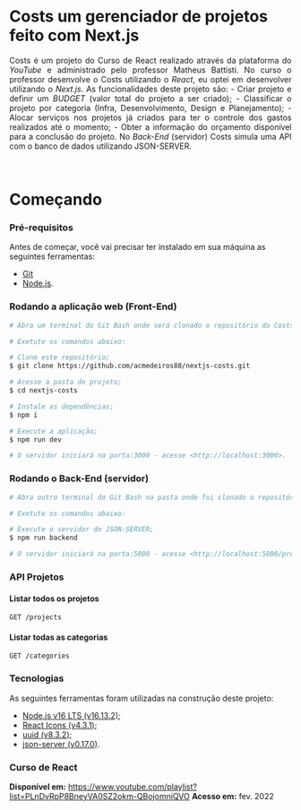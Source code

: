 # Costs um gerenciador de projetos feito com Next.js

<p align="justify">
Costs é um projeto do <a href="https://www.youtube.com/playlist?list=PLnDvRpP8BneyVA0SZ2okm-QBojomniQVO" style="text-decoration:none">Curso de React</a> realizado através da plataforma do <i>YouTube</i> e administrado pelo professor Matheus Battisti. No curso o professor desenvolve o Costs utilizando o <i>React</i>, eu optei em desenvolver utilizando o <i>Next.js</i>.
As funcionalidades deste projeto são:
- Criar projeto e definir um <i>BUDGET</i> (valor total do projeto a ser criado);
- Classificar o projeto por categoria (Infra, Desenvolvimento, Design e Planejamento);
- Alocar serviços nos projetos já criados para ter o controle dos gastos realizados até o momento; 
- Obter a informação do orçamento disponível para a conclusão do projeto.
No <i>Back-End</i> (servidor) Costs simula uma API com o banco de dados utilizando <a href="https://www.npmjs.com/package/json-server" style="text-decoration:none">JSON-SERVER</a>.
</p>

<br/>

# Começando

### Pré-requisitos

Antes de começar, você vai precisar ter instalado em sua máquina as seguintes ferramentas:  
* [Git](https://git-scm.com)
* [Node.js](https://nodejs.org/en/).

### Rodando a aplicação web (Front-End)

```bash
# Abra um terminal do Git Bash onde será clonado o repositório do Costs

# Exetute os comandos abaixo:

# Clone este repositório;
$ git clone https://github.com/acmedeiros88/nextjs-costs.git

# Acesse a pasta do projeto;
$ cd nextjs-costs

# Instale as dependências;
$ npm i

# Execute a aplicação;
$ npm run dev

# O servidor iniciará na porta:3000 - acesse <http://localhost:3000>. 
```

### Rodando o Back-End (servidor)

```bash
# Abra outro terminal do Git Bash na pasta onde foi clonado o repositório do Costs;

# Exetute os comandos abaixo:

# Execute o servidor do JSON-SERVER;
$ npm run backend

# O servidor iniciará na porta:5000 - acesse <http://localhost:5000/projects>.
```
### API Projetos

#### Listar todos os projetos
```
GET /projects
```
#### Listar todas as categorias
```
GET /categories
```

### Tecnologias

As seguintes ferramentas foram utilizadas na construção deste projeto:

* [Node.js v16 LTS (v16.13.2)](https://nodejs.org/download/release/v16.13.2/);
* [React Icons (v4.3.1)](https://react-icons.github.io/react-icons/);
* [uuid (v8.3.2)](https://www.npmjs.com/package/uuid);
* [json-server (v0.17.0)](https://www.npmjs.com/package/json-server).

### Curso de React
 
**Disponível em:** <https://www.youtube.com/playlist?list=PLnDvRpP8BneyVA0SZ2okm-QBojomniQVO>
**Acesso em:** fev. 2022
